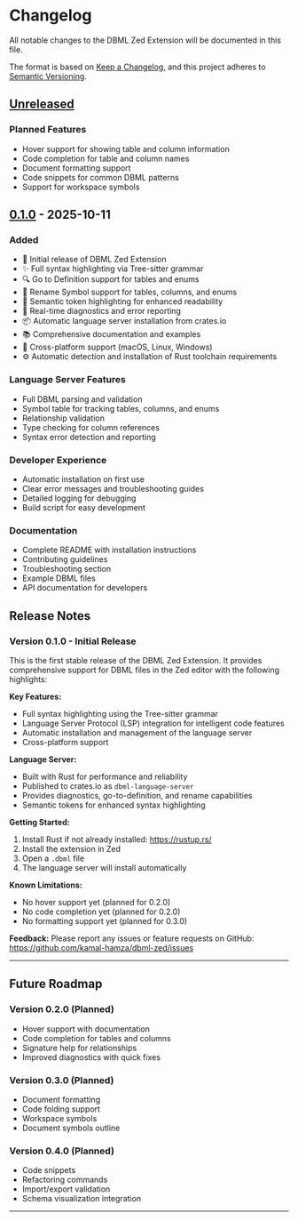 # Changelog

All notable changes to the DBML Zed Extension will be documented in this file.

The format is based on [Keep a Changelog](https://keepachangelog.com/en/1.0.0/),
and this project adheres to [Semantic Versioning](https://semver.org/spec/v2.0.0.html).

## [Unreleased]

### Planned Features
- Hover support for showing table and column information
- Code completion for table and column names
- Document formatting support
- Code snippets for common DBML patterns
- Support for workspace symbols

## [0.1.0] - 2025-10-11

### Added
- 🎉 Initial release of DBML Zed Extension
- ✨ Full syntax highlighting via Tree-sitter grammar
- 🔍 Go to Definition support for tables and enums
- 🔄 Rename Symbol support for tables, columns, and enums
- 🎨 Semantic token highlighting for enhanced readability
- 🚨 Real-time diagnostics and error reporting
- 📦 Automatic language server installation from crates.io
- 📚 Comprehensive documentation and examples
- 🔧 Cross-platform support (macOS, Linux, Windows)
- ⚙️ Automatic detection and installation of Rust toolchain requirements

### Language Server Features
- Full DBML parsing and validation
- Symbol table for tracking tables, columns, and enums
- Relationship validation
- Type checking for column references
- Syntax error detection and reporting

### Developer Experience
- Automatic installation on first use
- Clear error messages and troubleshooting guides
- Detailed logging for debugging
- Build script for easy development

### Documentation
- Complete README with installation instructions
- Contributing guidelines
- Troubleshooting section
- Example DBML files
- API documentation for developers

## Release Notes

### Version 0.1.0 - Initial Release

This is the first stable release of the DBML Zed Extension. It provides comprehensive support for DBML files in the Zed editor with the following highlights:

**Key Features:**
- Full syntax highlighting using the Tree-sitter grammar
- Language Server Protocol (LSP) integration for intelligent code features
- Automatic installation and management of the language server
- Cross-platform support

**Language Server:**
- Built with Rust for performance and reliability
- Published to crates.io as `dbml-language-server`
- Provides diagnostics, go-to-definition, and rename capabilities
- Semantic tokens for enhanced syntax highlighting

**Getting Started:**
1. Install Rust if not already installed: https://rustup.rs/
2. Install the extension in Zed
3. Open a `.dbml` file
4. The language server will install automatically

**Known Limitations:**
- No hover support yet (planned for 0.2.0)
- No code completion yet (planned for 0.2.0)
- No formatting support yet (planned for 0.3.0)

**Feedback:**
Please report any issues or feature requests on GitHub:
https://github.com/kamal-hamza/dbml-zed/issues

---

## Future Roadmap

### Version 0.2.0 (Planned)
- Hover support with documentation
- Code completion for tables and columns
- Signature help for relationships
- Improved diagnostics with quick fixes

### Version 0.3.0 (Planned)
- Document formatting
- Code folding support
- Workspace symbols
- Document symbols outline

### Version 0.4.0 (Planned)
- Code snippets
- Refactoring commands
- Import/export validation
- Schema visualization integration

---

[Unreleased]: https://github.com/kamal-hamza/dbml-zed/compare/v0.1.0...HEAD
[0.1.0]: https://github.com/kamal-hamza/dbml-zed/releases/tag/v0.1.0
